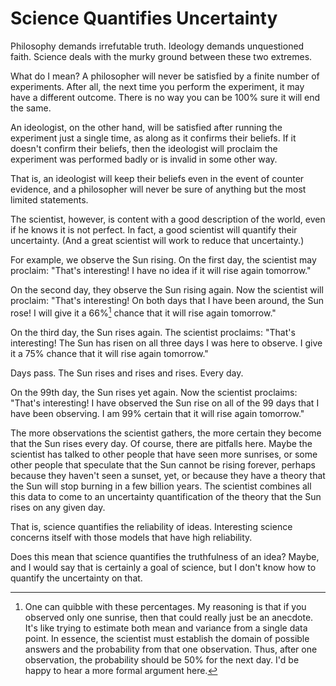 # Science Quantifies Uncertainty

Philosophy demands irrefutable truth. Ideology demands unquestioned faith.
Science deals with the murky ground between these two extremes.

What do I mean? A philosopher will never be satisfied by a finite number of
experiments. After all, the next time you perform the experiment, it may have a
different outcome. There is no way you can be 100% sure it will end the same.

An ideologist, on the other hand, will be satisfied after running the
experiment just a single time, as along as it confirms their beliefs. If it
doesn't confirm their beliefs, then the ideologist will proclaim the experiment
was performed badly or is invalid in some other way.

That is, an ideologist will keep their beliefs even in the event of counter
evidence, and a philosopher will never be sure of anything but the most limited
statements.

The scientist, however, is content with a good description of the world, even
if he knows it is not perfect. In fact, a good scientist will quantify their
uncertainty. (And a great scientist will work to reduce that uncertainty.)

For example, we observe the Sun rising. On the first day, the scientist may
proclaim: "That's interesting! I have no idea if it will rise again tomorrow."

On the second day, they observe the Sun rising again. Now the scientist will
proclaim: "That's interesting! On both days that I have been around, the Sun
rose! I will give it a 66%[^1] chance that it will rise again tomorrow."

On the third day, the Sun rises again. The scientist proclaims: "That's
interesting! The Sun has risen on all three days I was here to observe. I give
it a 75% chance that it will rise again tomorrow."

Days pass. The Sun rises and rises and rises. Every day.

On the 99th day, the Sun rises yet again. Now the scientist proclaims: "That's
interesting! I have observed the Sun rise on all of the 99 days that I have
been observing. I am 99% certain that it will rise again tomorrow."

The more observations the scientist gathers, the more certain they become
that the Sun rises every day. Of course, there are pitfalls here. Maybe the
scientist has talked to other people that have seen more sunrises, or some
other people that speculate that the Sun cannot be rising forever, perhaps
because they haven't seen a sunset, yet, or because they have a theory that the
Sun will stop burning in a few billion years. The scientist combines all this
data to come to an uncertainty quantification of the theory that the Sun rises
on any given day.

That is, science quantifies the reliability of ideas. Interesting science
concerns itself with those models that have high reliability.

Does this mean that science quantifies the truthfulness of an idea? Maybe, and
I would say that is certainly a goal of science, but I don't know how to
quantify the uncertainty on that.


[^1]: One can quibble with these percentages. My reasoning is that if you
      observed only one sunrise, then that could really just be an anecdote.
      It's like trying to estimate both mean and variance from a single data
      point. In essence, the scientist must establish the domain of possible
      answers and the probability from that one observation. Thus, after one
      observation, the probability should be 50% for the next day. I'd be happy
      to hear a more formal argument here.
